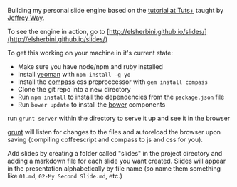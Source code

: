 Building my personal slide engine based on the [tutorial at Tuts+](https://tutsplus.com/course/build-your-own-slide-engine/) taught by [Jeffrey Way](http://jeffrey-way.com/).

To see the engine in action, go to [http://elsherbini.github.io/slides/](http://elsherbini.github.io/slides/)

To get this working on your machine in it's current state:
* Make sure you have node/npm and ruby installed
* Install [yeoman](http://yeoman.io/) with `npm install -g yo`
* Install the [compass](http://compass-style.org/) css preproccessor with `gem install compass`
* Clone the git repo into a new directory
* Run `npm install` to install the dependencies from the `package.json` file
* Run `bower update` to install the [bower](http://bower.io/) components

run `grunt server` within the directory to serve it up and see it in the browser

[grunt](http://gruntjs.com/) will listen for changes to the files and autoreload the browser upon saving (compiling coffeescript and compass to js and css for you).

Add slides by creating a folder called "slides" in the project directory and adding a markdown file for each slide you want created. Slides will appear in the presentation alphabetically by file name (so name them something like `01.md`, `02-My Second Slide.md`, etc.)
